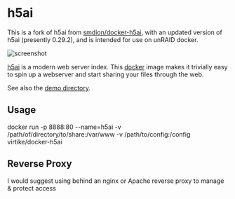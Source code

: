 # h5ai

This is a fork of h5ai from [smdion/docker-h5ai](https://github.com/smdion/docker-containers/tree/master/h5ai), with an updated version of h5ai (presently 0.29.2), and is intended for use on unRAID docker.

![screenshot](https://i.imgur.com/kQz5CO7.png)

[h5ai](http://larsjung.de/h5ai/) is a modern web server index.
This [docker](https://www.docker.io/) image makes it trivially easy to
spin up a webserver and start sharing your files through the web.

See also the [demo directory](http://larsjung.de/h5ai/sample).

## Usage

docker run -p 8888:80 --name=h5ai -v /path/of/directory/to/share:/var/www -v /path/to/config:/config virtike/docker-h5ai

## Reverse Proxy

I would suggest using behind an nginx or Apache reverse proxy to manage & protect access
